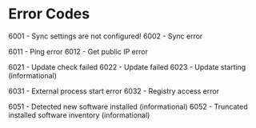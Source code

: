 # Error Codes

6001 - Sync settings are not configured!
6002 - Sync error

6011 - Ping error
6012 - Get public IP error

6021 - Update check failed
6022 - Update failed
6023 - Update starting (informational)

6031 - External process start error
6032 - Registry access error

6051 - Detected new software installed (informational)
6052 - Truncated installed software inventory (informational)